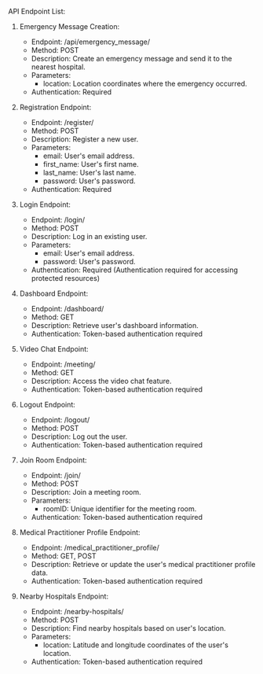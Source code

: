 API Endpoint List:

1. Emergency Message Creation:
   - Endpoint: /api/emergency_message/
   - Method: POST
   - Description: Create an emergency message and send it to the nearest hospital.
   - Parameters:
     - location: Location coordinates where the emergency occurred.
   - Authentication: Required

2. Registration Endpoint:
   - Endpoint: /register/
   - Method: POST
   - Description: Register a new user.
   - Parameters:
     - email: User's email address.
     - first_name: User's first name.
     - last_name: User's last name.
     - password: User's password.
   - Authentication: Required

3. Login Endpoint:
   - Endpoint: /login/
   - Method: POST
   - Description: Log in an existing user.
   - Parameters:
     - email: User's email address.
     - password: User's password.
   - Authentication: Required (Authentication required for accessing protected resources)

4. Dashboard Endpoint:
   - Endpoint: /dashboard/
   - Method: GET
   - Description: Retrieve user's dashboard information.
   - Authentication: Token-based authentication required

5. Video Chat Endpoint:
   - Endpoint: /meeting/
   - Method: GET
   - Description: Access the video chat feature.
   - Authentication: Token-based authentication required

6. Logout Endpoint:
   - Endpoint: /logout/
   - Method: POST
   - Description: Log out the user.
   - Authentication: Token-based authentication required

7. Join Room Endpoint:
   - Endpoint: /join/
   - Method: POST
   - Description: Join a meeting room.
   - Parameters:
     - roomID: Unique identifier for the meeting room.
   - Authentication: Token-based authentication required

8. Medical Practitioner Profile Endpoint:
   - Endpoint: /medical_practitioner_profile/
   - Method: GET, POST
   - Description: Retrieve or update the user's medical practitioner profile data.
   - Authentication: Token-based authentication required

9. Nearby Hospitals Endpoint:
   - Endpoint: /nearby-hospitals/
   - Method: POST
   - Description: Find nearby hospitals based on user's location.
   - Parameters:
     - location: Latitude and longitude coordinates of the user's location.
   - Authentication: Token-based authentication required
